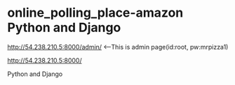 # online_polling_place-amazon   Python and Django 
http://54.238.210.5:8000/admin/  <--This is admin page(id:root, pw:mrpizza1)

http://54.238.210.5:8000/

 Python and Django 
